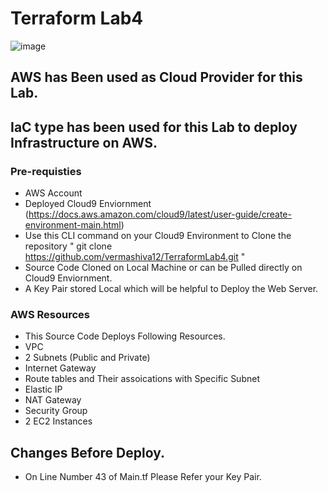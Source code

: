 # Terraform Lab4



![image](https://user-images.githubusercontent.com/115514079/205508632-a5030382-3a86-4fa9-8763-fa486c282f51.png)

## AWS has  Been used as Cloud Provider for this Lab. 


## IaC type has been used for this Lab to deploy Infrastructure on AWS.


### Pre-requisties 


-  AWS Account
-  Deployed Cloud9 Enviornment (https://docs.aws.amazon.com/cloud9/latest/user-guide/create-environment-main.html)
-  Use this CLI command on your Cloud9 Environment to Clone the repository " git clone https://github.com/vermashiva12/TerraformLab4.git "
-  Source Code Cloned on Local Machine or can be Pulled directly on Cloud9 Enviornment. 
-  A Key Pair stored Local which will be helpful to Deploy the Web Server. 

### AWS Resources 
- This Source Code Deploys Following Resources.
-  VPC
-  2 Subnets (Public and Private)
-  Internet Gateway 
-  Route tables and Their assoications with Specific Subnet
-  Elastic IP
-  NAT Gateway
-  Security Group
-  2 EC2 Instances

## Changes Before Deploy.
-  On Line Number 43 of Main.tf Please Refer your Key Pair. 
